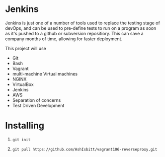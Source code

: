 # Jenkins

Jenkins is just one of a number of tools used to replace the testing stage of devOps, and can be used to pre-define tests to run on a program as soon as it's pushed to a github or subversion repositiory. This can save a company months of time, allowing for faster deployment. 

This project will use
- Git
- Bash
- Vagrant
- multi-machine Virtual machines
- NGINX
- VirtualBox
- Jenkins
- AWS
- Separation of concerns
- Test Driven Development


# Installing
1. `git init`

2. `git pull https://github.com/AshIsbitt/vagrant106-reverseproxy.git`

